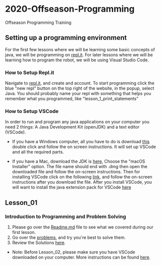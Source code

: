 # 2020-Offseason-Programming 
Offseason Programming Training 
 
## Setting up a programming environment
For the first few lessons where we will be learning some basic concepts of java, we will be programming on [repl.it](https://repl.it/). For later lessons where we will be learning how to program the robot, we will be using Visual Studio Code. 
 
### How to Setup Repl.it
Navigate to [repl.it](https://repl.it/), and create and account. To start programming click the blue "new repl" button on the top right of the website, in the popup, select Java. You should probably name your repl with something that helps you remember what you programmed, like "lesson_1_print_statements" 
 
### How to Setup VSCode
In order to run and program any java applications on your computer you need 2 things: A Java Development Kit (openJDK) and a text editor (VSCode). 
 
* If you have a Windows computer, all you have to do is download [this](https://aka.ms/vscode-java-installer-win) double click and follow the on screen instructions. It will set up VSCode and all the required parts. 
 
* If you have a Mac, download the JDK is [here](https://www.oracle.com/java/technologies/javase-jdk13-downloads.html), Choose the "macOS Installer" option. The file name should end with .dmg then open the downloaded file and follow the on-screen instructions. Then for installing VSCode click on the following [link](https://code.visualstudio.com/Download), and follow the on-screen instructions after you download the file. After you install VSCode, you will want to install the java extension pack for VSCode [here](https://marketplace.visualstudio.com/items?itemName=vscjava.vscode-java-pack)

## Lesson_01 ##
### Introduction to Programming and Problem Solving ###
1. Please go over the [Readme.md](https://github.com/MillenniumFalcons/2020-Offseason-Programming/blob/4a68cc80bd130c66d276ee3c92ae4ce7cc078437/Lesson_01/README.md) file to see what we covered during our first lesson.
2. Go over the [problems](https://github.com/MillenniumFalcons/2020-Offseason-Programming/blob/master/Lesson_01/Lesson_01%20Problems.pdf), and try you're best to solve them.
3. Review the Solutions [here](https://github.com/MillenniumFalcons/2020-Offseason-Programming/blob/master/Lesson_01/Lesson_01%20Solutions.pdf).
* Note: Before Lesson_02, please make sure you have VSCode downloaded on your computer. More instructions can be found [here](https://github.com/MillenniumFalcons/2020-Offseason-Programming#how-to-setup-vscode).
